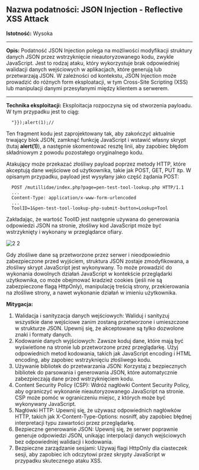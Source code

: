 ## Nazwa podatności: JSON Injection - Reflective XSS Attack

**Istotność:** Wysoka

---

**Opis:**
Podatność JSON Injection polega na możliwości modyfikacji struktury danych JSON przez wstrzyknięcie nieautoryzowanego kodu, zwykle JavaScript. Jest to rodzaj ataku, który wykorzystuje brak odpowiedniej walidacji danych wejściowych w aplikacjach, które generują lub przetwarzają JSON. W zależności od kontekstu, JSON Injection może prowadzić do różnych form eksploatacji, w tym Cross-Site Scripting (XSS) lub manipulacji danymi przesyłanymi między klientem a serwerem.

---

**Technika eksploitacji:**
Eksploitacja rozpoczyna się od stworzenia payloadu. W tym przypadku jest to ciąg:
```
  "}});alert(1);//
```
Ten fragment kodu jest zaprojektowany tak, aby zakończyć aktualnie trwający blok JSON, zamknąć funkcję JavaScript i wstawić własny skrypt (tutaj **alert(1)**), a następnie skomentować resztę linii, aby zapobiec błędom składniowym z powodu pozostałego oryginalnego kodu.

Atakujący może przekazać złośliwy payload poprzez metody HTTP, które akceptują dane wejściowe od użytkownika, takie jak POST, GET, PUT itp. W opisanym przypadku, payload jest wysyłany jako część żądania POST:

```
  POST /mutillidae/index.php?page=pen-test-tool-lookup.php HTTP/1.1
  ...
  Content-Type: application/x-www-form-urlencoded
  ...
  ToolID=1&pen-test-tool-lookup-php-submit-button=Lookup+Tool
```
  
Zakładając, że wartość ToolID jest następnie używana do generowania odpowiedzi JSON na stronie, złośliwy kod JavaScript może być wstrzyknięty i wykonany w przeglądarce ofiary.

![2 2](https://github.com/GrzechuG/PWR-CBE-BAW-mutillidae-2024/assets/56219452/c99185ec-6698-4fd1-89f2-6f8b21a42155)

Gdy złośliwe dane są przetworzone przez serwer i nieodpowiednio zabezpieczone przed wyjściem, struktura JSON zostaje zmodyfikowana, a złośliwy skrypt JavaScript jest wykonywany. To może prowadzić do wykonania dowolnych działań JavaScript w kontekście przeglądarki użytkownika, co może obejmować kradzież cookies (jeśli nie są zabezpieczone flagą HttpOnly), manipulację treścią strony, przekierowania na złośliwe strony, a nawet wykonanie działań w imieniu użytkownika.

**Mitygacja:**
1. Walidacja i sanityzacja danych wejściowych: Waliduj i sanityzuj wszystkie dane wejściowe zanim zostaną przetworzone i umieszczone w strukturze JSON. Upewnij się, że akceptowane są tylko dozwolone znaki i formaty danych.
2. Kodowanie danych wyjściowych: Zawsze koduj dane, które mają być wyświetlone na stronie lub przetworzone przez przeglądarkę. Użyj odpowiednich metod kodowania, takich jak JavaScript encoding i HTML encoding, aby zapobiec wstrzyknięciu złośliwego kodu.
3. Używanie bibliotek do przetwarzania JSON: Korzystaj z bezpiecznych bibliotek do parsowania i generowania JSON, które automatycznie zabezpieczają dane przed wstrzyknięciem kodu.
4. Content Security Policy (CSP): Wdróż nagłówki Content Security Policy, aby ograniczyć wykonanie nieautoryzowanego JavaScript na stronie. CSP może pomóc w ograniczeniu miejsc, z których może być wykonywany JavaScript.
5. Nagłówki HTTP: Upewnij się, że używasz odpowiednich nagłówków HTTP, takich jak X-Content-Type-Options: nosniff, aby zapobiec błędnej interpretacji typu zawartości przez przeglądarkę.
6. Bezpieczne generowanie JSON: Upewnij się, że serwer poprawnie generuje odpowiedzi JSON, unikając interpolacji danych wejściowych bez odpowiedniej walidacji i kodowania.
7. Bezpieczne zarządzanie sesjami: Używaj flagi HttpOnly dla ciasteczek sesji, aby zapobiec ich odczytowi przez skrypty JavaScript w przypadku skutecznego ataku XSS.
